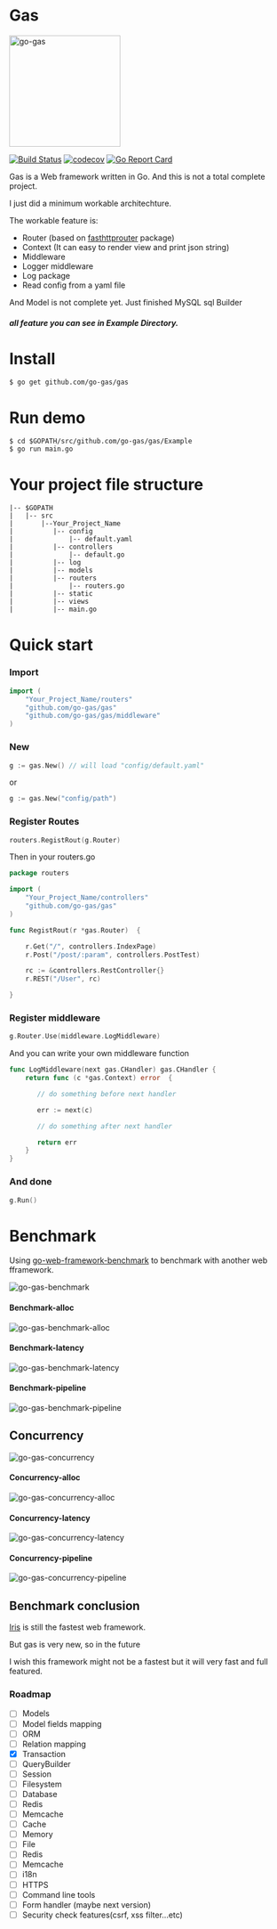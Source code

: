 # Gas

<img src="https://raw.githubusercontent.com/go-gas/gas/master/logo.jpg" alt="go-gas" width="200px" />

[![Build Status](https://api.travis-ci.org/go-gas/gas.svg?branch=master)](https://api.travis-ci.org/go-gas/gas.svg) [![codecov](https://codecov.io/gh/go-gas/gas/branch/master/graph/badge.svg)](https://codecov.io/gh/go-gas/gas) [![Go Report Card](https://goreportcard.com/badge/github.com/go-gas/gas)](https://goreportcard.com/report/github.com/go-gas/gas)

Gas is a Web framework written in Go. And this is not a total complete project.

I just did a minimum workable architechture.

The workable feature is:

- Router (based on [fasthttprouter](https://github.com/buaazp/fasthttprouter) package)
- Context (It can easy to render view and print json string)
- Middleware
- Logger middleware
- Log package
- Read config from a yaml file

And Model is not complete yet. Just finished MySQL sql Builder

##### all feature you can see in Example Directory.

# Install
```
$ go get github.com/go-gas/gas
```

# Run demo
```
$ cd $GOPATH/src/github.com/go-gas/gas/Example
$ go run main.go
```

# Your project file structure
    |-- $GOPATH
    |   |-- src
    |       |--Your_Project_Name
    |          |-- config
    |              |-- default.yaml
    |          |-- controllers
    |              |-- default.go
    |          |-- log
    |          |-- models
    |          |-- routers
    |              |-- routers.go
    |          |-- static
    |          |-- views
    |          |-- main.go

# Quick start

### Import
```go
import (
    "Your_Project_Name/routers"
    "github.com/go-gas/gas"
    "github.com/go-gas/gas/middleware"
)
```

### New
```go
g := gas.New() // will load "config/default.yaml"
```
or
```go
g := gas.New("config/path")
```

### Register Routes
```go
routers.RegistRout(g.Router)
```
Then in your routers.go

```go
package routers

import (
    "Your_Project_Name/controllers"
    "github.com/go-gas/gas"
)

func RegistRout(r *gas.Router)  {

    r.Get("/", controllers.IndexPage)
    r.Post("/post/:param", controllers.PostTest)

    rc := &controllers.RestController{}
    r.REST("/User", rc)

}
```

### Register middleware
```go
g.Router.Use(middleware.LogMiddleware)
```

And you can write your own middleware function

```go
func LogMiddleware(next gas.CHandler) gas.CHandler {
    return func (c *gas.Context) error  {

       // do something before next handler

       err := next(c)

       // do something after next handler

       return err
    }
}
```

### And done

```go
g.Run()
```

# Benchmark

Using [go-web-framework-benchmark](https://github.com/smallnest/go-web-framework-benchmark) to benchmark with another web fframework.

<img src="https://raw.githubusercontent.com/go-gas/go-web-framework-benchmark/master/benchmark.png" alt="go-gas-benchmark" />

#### Benchmark-alloc

<img src="https://raw.githubusercontent.com/go-gas/go-web-framework-benchmark/master/benchmark_alloc.png" alt="go-gas-benchmark-alloc" />

#### Benchmark-latency

<img src="https://raw.githubusercontent.com/go-gas/go-web-framework-benchmark/master/benchmark_latency.png" alt="go-gas-benchmark-latency" />

#### Benchmark-pipeline

<img src="https://raw.githubusercontent.com/go-gas/go-web-framework-benchmark/master/benchmark-pipeline.png" alt="go-gas-benchmark-pipeline" />

## Concurrency

<img src="https://raw.githubusercontent.com/go-gas/go-web-framework-benchmark/master/concurrency.png" alt="go-gas-concurrency" />

#### Concurrency-alloc

<img src="https://raw.githubusercontent.com/go-gas/go-web-framework-benchmark/master/concurrency_alloc.png" alt="go-gas-concurrency-alloc" />

#### Concurrency-latency

<img src="https://raw.githubusercontent.com/go-gas/go-web-framework-benchmark/master/concurrency_latency.png" alt="go-gas-concurrency-latency" />

#### Concurrency-pipeline

<img src="https://raw.githubusercontent.com/go-gas/go-web-framework-benchmark/master/concurrency-pipeline.png" alt="go-gas-concurrency-pipeline" />

## Benchmark conclusion

[Iris](https://github.com/kataras/iris) is still the fastest web framework.

But gas is very new, so in the future

I wish this framework might not be a fastest but it will very fast and full featured.

### Roadmap
- [ ] Models
 - [ ] Model fields mapping
 - [ ] ORM
 - [ ] Relation mapping
 - [x] Transaction
 - [ ] QueryBuilder
- [ ] Session
 - [ ] Filesystem
 - [ ] Database
 - [ ] Redis
 - [ ] Memcache
- [ ] Cache
 - [ ] Memory
 - [ ] File
 - [ ] Redis
 - [ ] Memcache
- [ ] i18n
- [ ] HTTPS
- [ ] Command line tools
- [ ] Form handler (maybe next version)
- [ ] Security check features(csrf, xss filter...etc)
